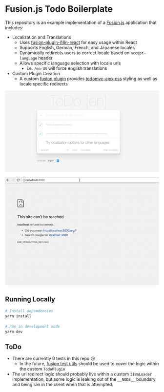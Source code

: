 # Fusion.js Todo Boilerplate

This repository is an example implementation of a [Fusion.js](https://fusionjs.com/) application that includes:

- Localization and Translations
  - Uses [fusion-plugin-i18n-react](https://fusionjs.com/api/fusion-plugin-i18n-react) for easy usage within React
  - Supports English, German, French, and Japanese locales
  - Dynamically redirects users to correct locale based on `accept-language` header
  - Allows specific language selection with locale urls
    - i.e. `/en-US` will force english translations
- Custom Plugin Creation
  - A custom [fusion plugin](https://fusionjs.com/api/fusion-docs/creating-a-plugin) provides [todomvc-app-css](https://www.npmjs.com/package/todomvc-app-css) styling as well as locale specific redirects

![english screenshot](.github/english-screenshot.png)

![localization demo](.github/localization-demo.gif)

## Running Locally

```bash
# Install dependencies
yarn install

# Run in development mode
yarn dev
```

## ToDo

- There are currently 0 tests in this repo :cry:
  - In the future, [fusion test utils](https://fusionjs.com/api/fusion-test-utils) should be used to cover the logic within the custom `TodoPlugin`
- The url redirect logic should probably live within a custom `I18nLoader` implementation, but some logic is leaking out of the `__NODE__` boundary and being ran in the client when that is attempted.
